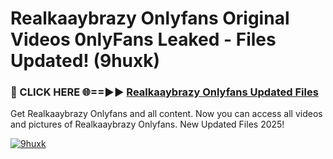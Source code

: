 # Realkaaybrazy Onlyfans Original Videos 0nlyFans Leaked - Files Updated! (9huxk)

<h3>🔴 CLICK HERE 🌐==►► <a href="https://tinyurl.com/ehrbuxhb" rel="nofollow">Realkaaybrazy Onlyfans Updated Files</a></h3>

Get Realkaaybrazy Onlyfans and all content. Now you can access all videos and pictures of Realkaaybrazy Onlyfans. New Updated Files 2025!

[![9huxk](https://i.imgur.com/lVYEuWS.gif)](https://tinyurl.com/ehrbuxhb)

